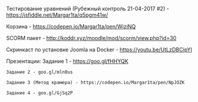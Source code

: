 





Тестирование уравнений (Рубежный контроль 21-04-2017 #2) - https://jsfiddle.net/Margar1ta/q5pgm41w/

Корзина - https://codepen.io/Margar1ta/pen/WjzjNQ

SCORM пакет - http://koddr.xyz/moodle/mod/scorm/view.php?id=30

Скринкаст по установке Joomla на Docker - https://youtu.be/UtLzDBCipYI


Презентации:
    Задание 1 - https://goo.gl/fHHYQK
    
    Задание 2 - goo.gl/mln0us
    
    Задание 3 (Метод крамера) - https://codepen.io/Margar1ta/pen/NpJOZK
    
    Задание 4 - goo.gl/GjSq2P
